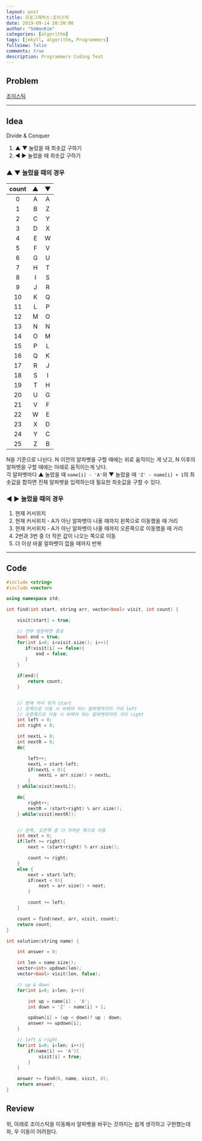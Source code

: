 ```yaml
---
layout: post
title: 프로그래머스:조이스틱
date: 2019-09-14 20:50:00
author: "SeWonKim"
categories: [algorithm]
tags: [jekyll, algorithm, Programmers]
fullview: false
comments: true
description: Programmers Coding Test
---
```


## Problem

[조이스틱](https://programmers.co.kr/learn/courses/30/lessons/42860)

---

## Idea

Divide & Conquer

1. ▲ ▼ 눌렀을 때 최솟값 구하기
2. ◀ ▶ 눌렀을 때 최솟값 구하기

### ▲ ▼ 눌렀을 때의 경우

| count |  ▲  |  ▼  |
| :---: | :-: | :-: |
|   0   |  A  |  A  |
|   1   |  B  |  Z  |
|   2   |  C  |  Y  |
|   3   |  D  |  X  |
|   4   |  E  |  W  |
|   5   |  F  |  V  |
|   6   |  G  |  U  |
|   7   |  H  |  T  |
|   8   |  I  |  S  |
|   9   |  J  |  R  |
|  10   |  K  |  Q  |
|  11   |  L  |  P  |
|  12   |  M  |  O  |
|  13   |  N  |  N  |
|  14   |  O  |  M  |
|  15   |  P  |  L  |
|  16   |  Q  |  K  |
|  17   |  R  |  J  |
|  18   |  S  |  I  |
|  19   |  T  |  H  |
|  20   |  U  |  G  |
|  21   |  V  |  F  |
|  22   |  W  |  E  |
|  23   |  X  |  D  |
|  24   |  Y  |  C  |
|  25   |  Z  |  B  |

N을 기준으로 나뉜다. N 이전의 알파벳을 구할 때에는 위로 움직이는 게 낫고, N 이후의 알파벳을 구할 때에는 아래로 움직이는게 낫다.  
각 알파벳마다 ▲ 눌렀을 때 `name[i] - 'A'`와 ▼ 눌렀을 때 `'Z' - name[i] + 1`의 최솟값을 합하면 전체 알파벳을 입력하는데 필요한 최솟값을 구할 수 있다.

### ◀ ▶ 눌렀을 때의 경우

1. 현재 커서위치
2. 현재 커서위치 - A가 아닌 알파벳이 나올 때까지 왼쪽으로 이동했을 때 거리
3. 현재 커서위치 - A가 아닌 알파벳이 나올 때까지 오른쪽으로 이동했을 때 거리
4. 2번과 3번 중 더 작은 값이 나오는 쪽으로 이동
5. 더 이상 바꿀 알파벳이 없을 때까지 반복

---

## Code

```cpp
#include <string>
#include <vector>

using namespace std;

int find(int start, string arr, vector<bool> visit, int count) {

    visit[start] = true;

    // 전부 방문하면 종료
    bool end = true;
    for(int i=0; i<visit.size(); i++){
       if(visit[i] == false){
           end = false;
       }
    }

    if(end){
        return count;
    }


    // 현재 커서 위치 start
    // 왼쪽으로 이동 시 바꿔야 하는 알파벳까지의 거리 left
    // 오른쪽으로 이동 시 바꿔야 하는 알파벳까지의 거리 right
    int left = 0;
    int right = 0;

    int nextL = 0;
    int nextR = 0;
    do{

        left++;
        nextL = start-left;
        if(nextL < 0){
            nextL = arr.size() + nextL;
        }
    } while(visit[nextL]);

    do{
        right++;
        nextR = (start+right) % arr.size();
    } while(visit[nextR]);


    // 왼쪽, 오른쪽 중 더 가까운 쪽으로 이동
    int next = 0;
    if(left >= right){
        next = (start+right) % arr.size();

        count += right;
    }
    else {
        next = start-left;
        if(next < 0){
            next = arr.size() + next;
        }

        count += left;
    }

    count = find(next, arr, visit, count);
    return count;
}

int solution(string name) {

    int answer = 0;

    int len = name.size();
    vector<int> updown(len);
    vector<bool> visit(len, false);

    // up & down
    for(int i=0; i<len; i++){

        int up = name[i] - 'A';
        int down = 'Z' - name[i] + 1;

        updown[i] = (up < down)? up : down;
        answer += updown[i];
    }

    // left & right
    for(int i=0; i<len; i++){
        if(name[i] == 'A'){
            visit[i] = true;
        }
    }

    answer += find(0, name, visit, 0);
    return answer;
}
```

## Review

위, 아래로 조이스틱을 이동해서 알파벳을 바꾸는 것까지는 쉽게 생각하고 구현했는데 좌, 우 이동이 어려웠다.
